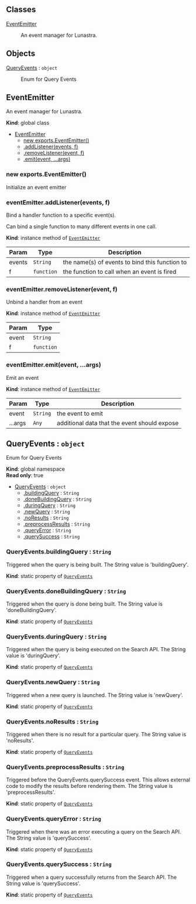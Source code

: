 ## Classes

<dl>
<dt><a href="#EventEmitter">EventEmitter</a></dt>
<dd><p>An event manager for Lunastra.</p>
</dd>
</dl>

## Objects

<dl>
<dt><a href="#QueryEvents">QueryEvents</a> : <code>object</code></dt>
<dd><p>Enum for Query Events</p>
</dd>
</dl>

<a name="EventEmitter"></a>

## EventEmitter
An event manager for Lunastra.

**Kind**: global class  

* [EventEmitter](#EventEmitter)
    * [new exports.EventEmitter()](#new_EventEmitter_new)
    * [.addListener(events, f)](#EventEmitter+addListener)
    * [.removeListener(event, f)](#EventEmitter+removeListener)
    * [.emit(event, ...args)](#EventEmitter+emit)

<a name="new_EventEmitter_new"></a>

### new exports.EventEmitter()
Initialize an event emitter

<a name="EventEmitter+addListener"></a>

### eventEmitter.addListener(events, f)
Bind a handler function to a specific event(s).Can bind a single function to many different events in one call.

**Kind**: instance method of [<code>EventEmitter</code>](#EventEmitter)  

| Param | Type | Description |
| --- | --- | --- |
| events | <code>String</code> | the name(s) of events to bind this function to |
| f | <code>function</code> | the function to call when an event is fired |

<a name="EventEmitter+removeListener"></a>

### eventEmitter.removeListener(event, f)
Unbind a handler from an event

**Kind**: instance method of [<code>EventEmitter</code>](#EventEmitter)  

| Param | Type |
| --- | --- |
| event | <code>String</code> | 
| f | <code>function</code> | 

<a name="EventEmitter+emit"></a>

### eventEmitter.emit(event, ...args)
Emit an event

**Kind**: instance method of [<code>EventEmitter</code>](#EventEmitter)  

| Param | Type | Description |
| --- | --- | --- |
| event | <code>String</code> | the event to emit |
| ...args | <code>Any</code> | additional data that the event should expose |

<a name="QueryEvents"></a>

## QueryEvents : <code>object</code>
Enum for Query Events

**Kind**: global namespace  
**Read only**: true  

* [QueryEvents](#QueryEvents) : <code>object</code>
    * [.buildingQuery](#QueryEvents.buildingQuery) : <code>String</code>
    * [.doneBuildingQuery](#QueryEvents.doneBuildingQuery) : <code>String</code>
    * [.duringQuery](#QueryEvents.duringQuery) : <code>String</code>
    * [.newQuery](#QueryEvents.newQuery) : <code>String</code>
    * [.noResults](#QueryEvents.noResults) : <code>String</code>
    * [.preprocessResults](#QueryEvents.preprocessResults) : <code>String</code>
    * [.queryError](#QueryEvents.queryError) : <code>String</code>
    * [.querySuccess](#QueryEvents.querySuccess) : <code>String</code>

<a name="QueryEvents.buildingQuery"></a>

### QueryEvents.buildingQuery : <code>String</code>
Triggered when the query is being built.The String value is 'buildingQuery'.

**Kind**: static property of [<code>QueryEvents</code>](#QueryEvents)  
<a name="QueryEvents.doneBuildingQuery"></a>

### QueryEvents.doneBuildingQuery : <code>String</code>
Triggered when the query is done being built.The String value is 'doneBuildingQuery'.

**Kind**: static property of [<code>QueryEvents</code>](#QueryEvents)  
<a name="QueryEvents.duringQuery"></a>

### QueryEvents.duringQuery : <code>String</code>
Triggered when the query is being executed on the Search API.The String value is 'duringQuery'.

**Kind**: static property of [<code>QueryEvents</code>](#QueryEvents)  
<a name="QueryEvents.newQuery"></a>

### QueryEvents.newQuery : <code>String</code>
Triggered when a new query is launched.The String value is 'newQuery'.

**Kind**: static property of [<code>QueryEvents</code>](#QueryEvents)  
<a name="QueryEvents.noResults"></a>

### QueryEvents.noResults : <code>String</code>
Triggered when there is no result for a particular query.The String value is 'noResults'.

**Kind**: static property of [<code>QueryEvents</code>](#QueryEvents)  
<a name="QueryEvents.preprocessResults"></a>

### QueryEvents.preprocessResults : <code>String</code>
Triggered before the QueryEvents.querySuccess event.This allows external code to modify the results before rendering them.The String value is 'preprocessResults'.

**Kind**: static property of [<code>QueryEvents</code>](#QueryEvents)  
<a name="QueryEvents.queryError"></a>

### QueryEvents.queryError : <code>String</code>
Triggered when there was an error executing a query on the Search API.The String value is 'querySuccess'.

**Kind**: static property of [<code>QueryEvents</code>](#QueryEvents)  
<a name="QueryEvents.querySuccess"></a>

### QueryEvents.querySuccess : <code>String</code>
Triggered when a query successfully returns from the Search API.The String value is 'querySuccess'.

**Kind**: static property of [<code>QueryEvents</code>](#QueryEvents)  
